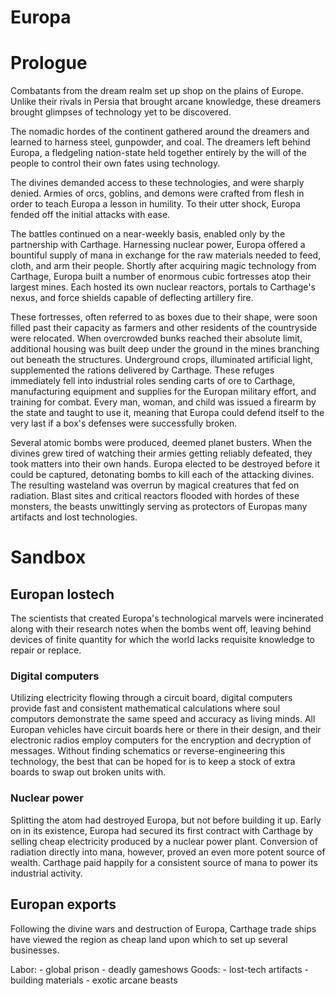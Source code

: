# Europa

# Prologue
Combatants from the dream realm set up shop on the plains of Europe. Unlike their rivals in Persia that brought arcane knowledge, these dreamers brought glimpses of technology yet to be discovered. 

The nomadic hordes of the continent gathered around the dreamers and learned to harness steel, gunpowder, and coal. The dreamers left behind Europa, a fledgeling nation-state held together entirely by the will of the people to control their own fates using technology. 

The divines demanded access to these technologies, and were sharply denied. Armies of orcs, goblins, and demons were crafted from flesh in order to teach Europa a lesson in humility. To their utter shock, Europa fended off the initial attacks with ease.

The battles continued on a near-weekly basis, enabled only by the partnership with Carthage. Harnessing nuclear power, Europa offered a bountiful supply of mana in exchange for the raw materials needed to feed, cloth, and arm their people. Shortly after acquiring magic technology from Carthage, Europa built a number of enormous cubic fortresses atop their largest mines. Each hosted its own nuclear reactors, portals to Carthage's nexus, and force shields capable of deflecting artillery fire.

These fortresses, often referred to as boxes due to their shape, were soon filled past their capacity as farmers and other residents of the countryside were relocated. When overcrowded bunks reached their absolute limit, additional housing was built deep under the ground in the mines branching out beneath the structures. Underground crops, illuminated artificial light, supplemented the rations delivered by Carthage. These refuges immediately fell into industrial roles sending carts of ore to Carthage, manufacturing equipment and supplies for the Europan military effort, and training for combat. Every man, woman, and child was issued a firearm by the state and taught to use it, meaning that Europa could defend itself to the very last if a box's defenses were successfully broken.

Several atomic bombs were produced, deemed planet busters. When the divines grew tired of watching their armies getting reliably defeated, they took matters into their own hands. Europa elected to be destroyed before it could be captured, detonating bombs to kill each of the attacking divines. The resulting wasteland was overrun by magical creatures that fed on radiation. Blast sites and critical reactors flooded with hordes of these monsters, the beasts unwittingly serving as protectors of Europas many artifacts and lost technologies. 

# Sandbox

## Europan lostech
The scientists that created Europa's technological marvels were incinerated along with their research notes when the bombs went off, leaving behind devices of finite quantity for which the world lacks requisite knowledge to repair or replace. 

### Digital computers
Utilizing electricity flowing through a circuit board, digital computers provide fast and consistent mathematical calculations where soul computors demonstrate the same speed and accuracy as living minds. All Europan vehicles have circuit boards here or there in their design, and their electronic radios employ computers for the encryption and decryption of messages. Without finding schematics or reverse-engineering this technology, the best that can be hoped for is to keep a stock of extra boards to swap out broken units with.

### Nuclear power
Splitting the atom had destroyed Europa, but not before building it up. Early on in its existence, Europa had secured its first contract with Carthage by selling cheap electricity produced by a nuclear power plant. Conversion of radiation directly into mana, however, proved an even more potent source of wealth. Carthage paid happily for a consistent source of mana to power its industrial activity.

## Europan exports

Following the divine wars and destruction of Europa, Carthage trade ships have viewed the region as cheap land upon which to set up several businesses.

Labor:
    - global prison
    - deadly gameshows
Goods:
    - lost-tech artifacts
    - building materials
    - exotic arcane beasts